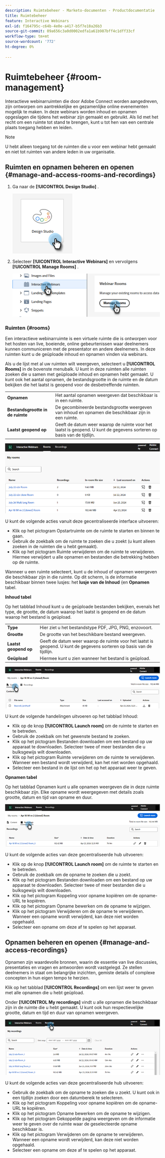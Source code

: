 ```yaml
---
description: Ruimtebeheer - Marketo-documenten - Productdocumentatie
title: Ruimtebeheer
feature: Interactive Webinars
exl-id: f164795c-c64b-4e0e-a417-b5f7e18a26b3
source-git-commit: 09a656c3a0d0002edfa1a61b987bff4c1dff33cf
workflow-type: tm+mt
source-wordcount: '772'
ht-degree: 0%

---
```


# Ruimtebeheer {#room-management}

Interactieve webinarruimten die door Adobe Connect worden aangedreven, zijn ontworpen om aantrekkelijke en gezamenlijke online evenementen mogelijk te maken. In deze webinars worden inhoud en opnamen opgeslagen die tijdens het webinar zijn gemaakt en gebruikt. Als lid met het recht om een ruimte tot stand te brengen, kunt u tot hen van een centrale plaats toegang hebben en leiden.

>[!NOTE]
>
>U hebt alleen toegang tot de ruimten die u voor een webinar hebt gemaakt en niet tot ruimten van andere leden in uw organisatie.

## Ruimten en opnamen beheren en openen {#manage-and-access-rooms-and-recordings}

1. Ga naar de **[!UICONTROL Design Studio]** .

   ![](assets/room-management-1.png)

1. Selecteer **[!UICONTROL Interactive Webinars]** en vervolgens **[!UICONTROL Manage Rooms]** .

   ![](assets/room-management-2.png)

### Ruimten {#rooms}

Een interactieve webinarruimte is een virtuele ruimte die is ontworpen voor het hosten van live, boeiende, online gebeurtenissen waar deelnemers kunnen communiceren met de presentator en andere deelnemers. In deze ruimten kunt u de geüploade inhoud en opnamen vinden via webinars.

Als u de lijst met al uw ruimten wilt weergeven, selecteert u **[!UICONTROL Rooms]** in de bovenste menubalk. U kunt in deze ruimten alle ruimten zoeken die u samen met geüploade inhoud en opnamen hebt gemaakt. U kunt ook het aantal opnamen, de bestandsgrootte in de ruimte en de datum bekijken die het laatst is geopend voor de desbetreffende ruimten.

<table><tbody>
  <tr>
    <td><b>Opnamen</td>
    <td>Het aantal opnamen weergeven dat beschikbaar is in een ruimte.</td>
  </tr>
  <tr>
    <td><b>Bestandsgrootte in de ruimte</td>
    <td>De gecombineerde bestandsgrootte weergeven van inhoud en opnamen die beschikbaar zijn in een ruimte.</td>
  </tr>
  <tr>
    <td><b>Laatst geopend op</td>
    <td>Geeft de datum weer waarop de ruimte voor het laatst is geopend. U kunt de gegevens sorteren op basis van de tijdlijn.</td>
  </tr>
</tbody>
</table>

![](assets/room-management-3.png)

U kunt de volgende acties vanuit deze gecentraliseerde interface uitvoeren:

* Klik op het pictogram Opstartruimte om de ruimte te starten en binnen te gaan.
* Gebruik de zoekbalk om de ruimte te zoeken die u zoekt (u kunt alleen zoeken in de ruimten die u hebt gemaakt).
* Klik op het pictogram Ruimte verwijderen om de ruimte te verwijderen. Hiermee verwijdert u alle opnamen en bestanden die betrekking hebben op de ruimte.

Wanneer u een ruimte selecteert, kunt u de inhoud of opnamen weergeven die beschikbaar zijn in die ruimte. Op dit scherm, is de informatie beschikbaar binnen twee lusjes: het **lusje van de Inhoud** {en **Opnamen** tabel.

**Inhoud tabel**

Op het tabblad Inhoud kunt u de geüploade bestanden bekijken, evenals het type, de grootte, de datum waarop het laatst is geopend en de datum waarop het bestand is geüpload.

<table><tbody>
  <tr>
    <td><b>Type</td>
    <td>Hier ziet u het bestandstype PDF, JPG, PNG, enzovoort.</td>
  </tr>
  <tr>
    <td><b>Grootte</td>
    <td>De grootte van het beschikbare bestand weergeven.</td>
  </tr>
  <tr>
    <td><b>Laatst geopend op</td>
    <td>Geeft de datum weer waarop de ruimte voor het laatst is geopend. U kunt de gegevens sorteren op basis van de tijdlijn.</td>
  </tr>
  <tr>
    <td><b>Geüpload</td>
    <td>Hiermee kunt u zien wanneer het bestand is geüpload.</td>
  </tr>
</tbody>
</table>

![](assets/room-management-4.png)

U kunt de volgende handelingen uitvoeren op het tabblad Inhoud:

* Klik op de knop **[!UICONTROL Launch room]** om de ruimte te starten en te betreden.
* Gebruik de zoekbalk om het gewenste bestand te zoeken.
* Klik op het pictogram Bestanden downloaden om een bestand op uw apparaat te downloaden. Selecteer twee of meer bestanden die u bulksgewijs wilt downloaden.
* Klik op het pictogram Ruimte verwijderen om de ruimte te verwijderen. Wanneer een bestand wordt verwijderd, kan het niet worden opgehaald.
* Selecteer een bestand in de lijst om het op het apparaat weer te geven.

**Opnamen tabel**

Op het tabblad Opnamen kunt u alle opnamen weergeven die in deze ruimte beschikbaar zijn. Elke opname wordt weergegeven met details zoals grootte, datum en tijd van opname en duur.

![](assets/room-management-5.png)

U kunt de volgende acties van deze gecentraliseerde hub uitvoeren:

* Klik op de knop **[!UICONTROL Launch room]** om de ruimte te starten en te betreden.
* Gebruik de zoekbalk om de opname te zoeken die u zoekt.
* Klik op het pictogram Bestanden downloaden om een bestand op uw apparaat te downloaden. Selecteer twee of meer bestanden die u bulksgewijs wilt downloaden.
* Klik op het pictogram Koppeling voor opname kopiëren om de opname-URL te kopiëren.
* Klik op het pictogram Opname bewerken om de opname te wijzigen.
* Klik op het pictogram Verwijderen om de opname te verwijderen. Wanneer een opname wordt verwijderd, kan deze niet worden opgehaald.
* Selecteer een opname om deze af te spelen op het apparaat.

## Opnamen beheren en openen {#manage-and-access-recordings}

Opnamen zijn waardevolle bronnen, waarin de essentie van live discussies, presentaties en vragen en antwoorden wordt vastgelegd. Ze stellen deelnemers in staat om belangrijke inzichten, gemiste details of complexe concepten in hun eigen tempo te herzien.

Klik op het tabblad **[!UICONTROL Recordings]** om een lijst weer te geven met alle opnamen die u hebt geüpload.

Onder **[!UICONTROL My recordings]** vindt u alle opnamen die beschikbaar zijn in de ruimte die u hebt gemaakt. U kunt ook hun respectievelijke grootte, datum en tijd en duur van opnamen weergeven.

![](assets/room-management-6.png)

U kunt de volgende acties van deze gecentraliseerde hub uitvoeren:

* Gebruik de zoekbalk om de opname te zoeken die u zoekt. U kunt ook in een tijdlijn zoeken door een datumbereik te selecteren.
* Klik op het pictogram Koppeling voor opname kopiëren om de opname-URL te kopiëren.
* Klik op het pictogram Opname bewerken om de opname te wijzigen.
* Klik op het pictogram Gekoppelde pagina weergeven om de informatie weer te geven over de ruimte waar de geselecteerde opname beschikbaar is.
* Klik op het pictogram Verwijderen om de opname te verwijderen. Wanneer een opname wordt verwijderd, kan deze niet worden opgehaald.
* Selecteer een opname om deze af te spelen op het apparaat.
